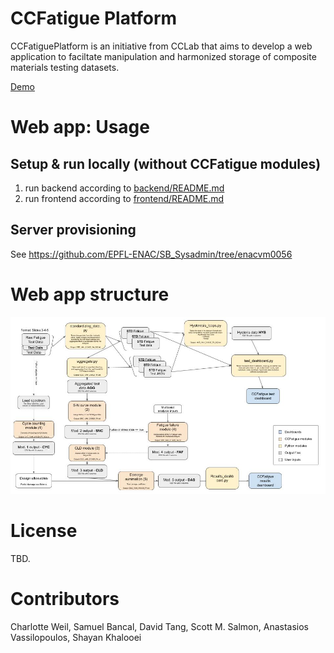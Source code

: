 # CCFatigue Platform

CCFatiguePlatform is an initiative from CCLab that aims to develop a web application to faciltate manipulation and harmonized storage of composite materials testing datasets.

[Demo](https://ccfatigue-test.epfl.ch/)



# Web app: Usage

## Setup & run locally (without CCFatigue modules)

1. run backend according to [backend/README.md](backend/README.md)
2. run frontend according to [frontend/README.md](frontend/README.md)


## Server provisioning
See https://github.com/EPFL-ENAC/SB_Sysadmin/tree/enacvm0056



# Web app structure
<img src="images/flowchart_CCFATIGUE.jpg" style="width: 650px; max-width: 100%; height: auto" title="Click to enlarge picture" />


# License
TBD.


# Contributors
Charlotte Weil, Samuel Bancal, David Tang, Scott M. Salmon, Anastasios Vassilopoulos, Shayan Khalooei
